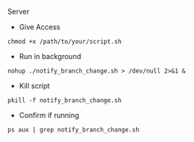 Server 

- Give Access
```
chmod +x /path/to/your/script.sh
```

- Run in background
```
nohup ./notify_branch_change.sh > /dev/null 2>&1 &
```

- Kill script
```
pkill -f notify_branch_change.sh
```

- Confirm if running
```
ps aux | grep notify_branch_change.sh
```

